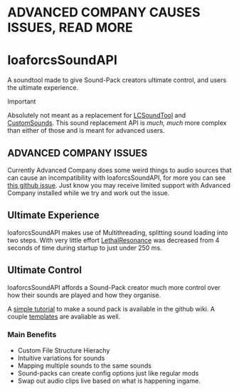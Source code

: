 # ADVANCED COMPANY CAUSES ISSUES, READ MORE
# loaforcsSoundAPI
A soundtool made to give Sound-Pack creators ultimate control, and users the ultimate experience.

> [!IMPORTANT]
> Absolutely not meant as a replacement for [LCSoundTool](https://thunderstore.io/c/lethal-company/p/no00ob/LCSoundTool/) and [CustomSounds](https://thunderstore.io/c/lethal-company/p/Clementinise/CustomSounds/). This sound replacement API is *much, much* more complex than either of those and is meant for advanced users.

## ADVANCED COMPANY ISSUES
Currently Advanced Company does some weird things to audio sources that can cause an incompatibility with loaforcsSoundAPI, for more you can see [this github issue](https://github.com/FluffyFishGames/AdvancedCompany/issues/130). Just know you may receive limited support with Advanced Company installed while we try and work out the issue.

## Ultimate Experience
loaforcsSoundAPI makes use of Multithreading, splitting sound loading into two steps. With very little effort [LethalResonance](https://thunderstore.io/c/lethal-company/p/LethalResonance/LETHALRESONANCE/) was decreased from 4 seconds of time during startup to just under 250 ms.

## Ultimate Control
loaforcsSoundAPI affords a Sound-Pack creator much more control over how their sounds are played and how they organise. 

A [simple tutorial](https://github.com/LoafOrc/loaforcsSoundAPI/wiki/Making-a-simple-Sound%E2%80%90Pack) to make a sound pack is available in the github wiki.
A couple [templates](https://github.com/LoafOrc/loaforcsSoundAPI-examples) are avaliable as well.
### Main Benefits
- Custom File Structure Hierachy
- Intuitive variations for sounds
- Mapping multiple sounds to the same sounds
- Sound-packs can create config options just like regular mods
- Swap out audio clips live based on what is happening ingame.
